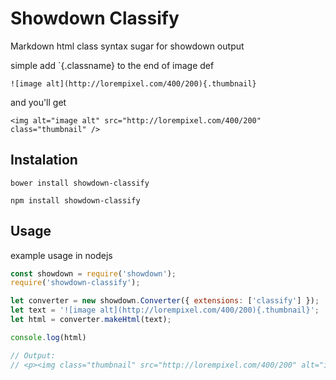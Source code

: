 Showdown Classify
=================


Markdown html class syntax sugar for showdown output

simple add `{.classname} to the end of image def

```
![image alt](http://lorempixel.com/400/200){.thumbnail}

```

and you'll get

```
<img alt="image alt" src="http://lorempixel.com/400/200" class="thumbnail" />
```

Instalation
-----------

```
bower install showdown-classify
```

```
npm install showdown-classify
```

Usage
-----

example usage in nodejs 

```javascript
const showdown = require('showdown');
require('showdown-classify');

let converter = new showdown.Converter({ extensions: ['classify'] });
let text = '![image alt](http://lorempixel.com/400/200){.thumbnail}';
let html = converter.makeHtml(text);

console.log(html)

// Output:
// <p><img class="thumbnail" src="http://lorempixel.com/400/200" alt="image alt" ></p>
```

